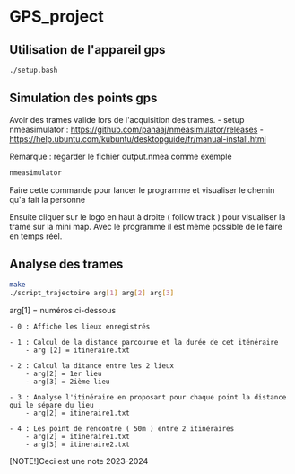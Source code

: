 # GPS_project

## Utilisation de l'appareil gps

```bash
./setup.bash
```

## Simulation des points gps
Avoir des trames valide lors de l'acquisition des trames. 
    - setup nmeasimulator : https://github.com/panaaj/nmeasimulator/releases
    - https://help.ubuntu.com/kubuntu/desktopguide/fr/manual-install.html

Remarque : regarder le fichier output.nmea comme exemple
```bash
nmeasimulator
```

Faire cette commande pour lancer le programme et visualiser le chemin qu'a fait la personne

Ensuite cliquer sur le logo en haut à droite ( follow track ) pour visualiser la trame sur la mini map. 
Avec le programme il est même possible de le faire en temps réel.

## Analyse des trames

```bash
make
./script_trajectoire arg[1] arg[2] arg[3]
```

arg[1] = numéros ci-dessous

    - 0 : Affiche les lieux enregistrés

    - 1 : Calcul de la distance parcourue et la durée de cet iténéraire 
        - arg [2] = itineraire.txt

    - 2 : Calcul la ditance entre les 2 lieux 
        - arg[2] = 1er lieu 
        - arg[3] = 2ième lieu 

    - 3 : Analyse l'itinéraire en proposant pour chaque point la distance qui le sépare du lieu
        - arg[2] = itineraire1.txt

    - 4 : Les point de rencontre ( 50m ) entre 2 itinéraires 
        - arg[2] = itineraire1.txt 
        - arg[3] = itineraire2.txt 

[NOTE!]Ceci est une note 2023-2024
